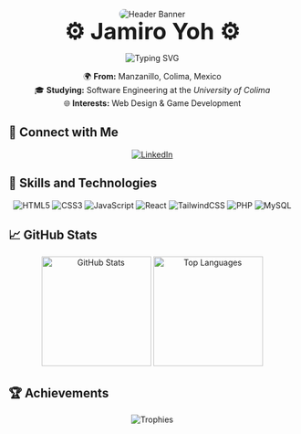 <!-- HEADER -->
<p align="center">
  <img src="https://drive.google.com/uc?export=view&id=1V8-3RzQLP5aJoAeKELaD_w-jMzZNSSa5" alt="Header Banner" style="margin-bottom: -20px; border-radius: 8px;" />
</p>

<div align="center">
  <h1 style="font-size: 2.5rem; margin: 0;">⚙️ Jamiro Yoh ⚙️</h1>
  <p>
    <img src="https://readme-typing-svg.demolab.com?font=Fira+Code&weight=500&size=24&pause=1000&color=F85D7F&center=true&width=435&lines=Student+%7C+Novice+%7C+Learning;Passionate+Web+Designer;Aspiring+Developer" alt="Typing SVG" />
  </p>
</div>

<p align="center">
  🌍 <strong>From:</strong> Manzanillo, Colima, Mexico<br />
  🎓 <strong>Studying:</strong> Software Engineering at the <em>University of Colima</em><br />
  🌐 <strong>Interests:</strong> Web Design & Game Development<br />
</p>

## 📌 Connect with Me
<p align="center">
  <a href="https://www.linkedin.com/in/braulio-roberto-gutiérrez-bejarano-81211728a/" target="_blank" rel="noopener">
    <img src="https://img.shields.io/badge/LinkedIn-0A66C2?style=for-the-badge&logo=linkedin&logoColor=white" alt="LinkedIn" />
  </a>
</p>

## 🔧 Skills and Technologies
<p align="center">
  <img src="https://img.shields.io/badge/HTML5-E34F26?style=for-the-badge&logo=html5&logoColor=white" alt="HTML5" />
  <img src="https://img.shields.io/badge/CSS3-1572B6?style=for-the-badge&logo=css3&logoColor=white" alt="CSS3" />
  <img src="https://img.shields.io/badge/JavaScript-F7DF1E?style=for-the-badge&logo=javascript&logoColor=black" alt="JavaScript" />
  <img src="https://img.shields.io/badge/React-20232A?style=for-the-badge&logo=react&logoColor=61DAFB" alt="React" />
  <img src="https://img.shields.io/badge/TailwindCSS-38B2AC?style=for-the-badge&logo=tailwind-css&logoColor=white" alt="TailwindCSS" />
  <img src="https://img.shields.io/badge/PHP-777BB4?style=for-the-badge&logo=php&logoColor=white" alt="PHP" />
  <img src="https://img.shields.io/badge/MySQL-4479A1?style=for-the-badge&logo=mysql&logoColor=white" alt="MySQL" />
</p>

## 📈 GitHub Stats
<p align="center">
  <img src="https://denvercoder1-github-readme-stats.vercel.app/api?username=Jamiro-MR&show_icons=true&include_all_commits=true&count_private=true&theme=react&hide_border=true&bg_color=1F222E&title_color=F85D7F&icon_color=F8D866" height="192px" alt="GitHub Stats" />
  <img src="https://github-readme-stats.vercel.app/api/top-langs?username=Jamiro-MR&langs_count=8&layout=compact&theme=react&hide_border=true&bg_color=1F222E&title_color=F85D7F&icon_color=F8D866&hide=jupyter%20notebook" height="192px" alt="Top Languages" />
</p>

## 🏆 Achievements
<p align="center">
  <img src="https://github-profile-trophy.vercel.app/?username=Jamiro-MR&theme=darkhub&no-frame=true&row=1&column=6" alt="Trophies" />
</p>
